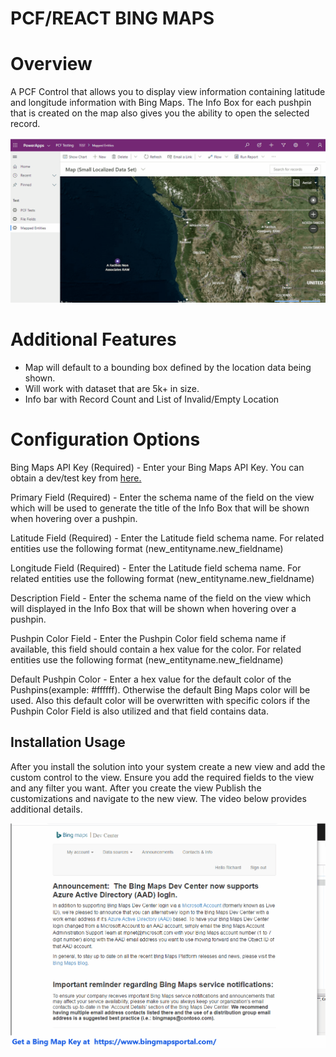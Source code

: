 PCF/REACT BING MAPS
================

# Overview
A PCF Control that allows you to display view information containing latitude and longitude information with Bing Maps.  The Info Box for each pushpin that is created on the map also gives you the ability to open the selected record.

![Bing Maps Control Demonstration](https://github.com/rwilson504/Blogger/blob/master/Bing-Maps-Control/images/bing-maps-control.gif?raw=true)

# Additional Features
* Map will default to a bounding box defined by the location data being shown.
* Will work with dataset that are 5k+ in size.
* Info bar with Record Count and List of Invalid/Empty Location

# Configuration Options

Bing Maps API Key (Required) - Enter your Bing Maps API Key.  You can obtain a dev/test key from [here.](https://www.bingmapsportal.com/)

Primary Field (Required) - Enter the schema name of the field on the view which will be used to generate the title of the Info Box that will be shown when hovering over a pushpin.

Latitude Field (Required) - Enter the Latitude field schema name. For related entities use the following format (new_entityname.new_fieldname)

Longitude Field (Required) - Enter the Latitude field schema name. For related entities use the following format (new_entityname.new_fieldname)

Description Field - Enter the schema name of the field on the view which will displayed in the Info Box that will be shown when hovering over a pushpin.

Pushpin Color Field - Enter the Pushpin Color field schema name if available, this field should contain a hex value for the color. For related entities use the following format (new_entityname.new_fieldname)

Default Pushpin Color - Enter a hex value for the default color of the Pushpins(example: #ffffff).  Otherwise the default Bing Maps color will be used.  Also this default color will be overwritten with specific colors if the Pushpin Color Field is also utilized and that field contains data.

## Installation Usage
After you install the solution into your system create a new view and add the custom control to the view.  Ensure you add the required fields to the view and any filter you want.  After you create the view Publish the customizations and navigate to the new view.  The video below provides additional details.

![Bing Maps Control installation Usage](https://github.com/rwilson504/Blogger/blob/master/Bing-Maps-Control/images/bingmapcontrolusage.gif?raw=true)